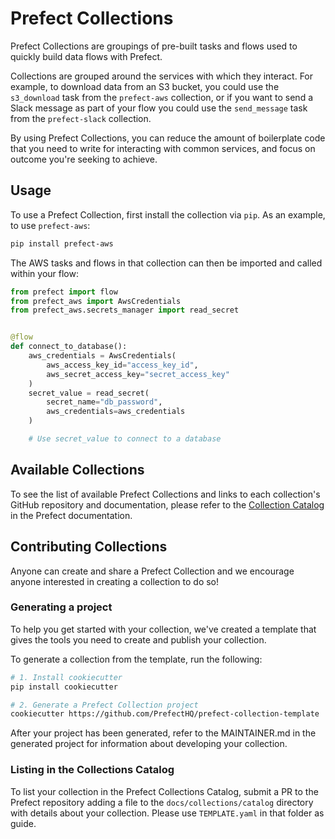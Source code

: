 # Prefect Collections

Prefect Collections are groupings of pre-built tasks and flows used to quickly build data flows with Prefect. 

Collections are grouped around the services with which they interact. For example, to download data from an S3 bucket, you could use the `s3_download` task from the `prefect-aws` collection, or if you want to send a Slack message as part of your flow you could use the `send_message` task from the `prefect-slack` collection. 

By using Prefect Collections, you can reduce the amount of boilerplate code that you need to write for interacting with common services, and focus on outcome you're seeking to achieve.

## Usage

To use a Prefect Collection, first install the collection via `pip`. As an example, to use `prefect-aws`:

```bash
pip install prefect-aws
```

The AWS tasks and flows in that collection can then be imported and called within your flow:

```python
from prefect import flow
from prefect_aws import AwsCredentials
from prefect_aws.secrets_manager import read_secret


@flow
def connect_to_database():
    aws_credentials = AwsCredentials(
        aws_access_key_id="access_key_id",
        aws_secret_access_key="secret_access_key"
    )
    secret_value = read_secret(
        secret_name="db_password",
        aws_credentials=aws_credentials
    )

    # Use secret_value to connect to a database
```

## Available Collections

To see the list of available Prefect Collections and links to each collection's GitHub repository and documentation, please refer to the [Collection Catalog](catalog.md) in the Prefect documentation.

## Contributing Collections

Anyone can create and share a Prefect Collection and we encourage anyone interested in creating a collection to do so!

### Generating a project

To help you get started with your collection, we've created a template that gives the tools you need to create and publish your collection. 

To generate a collection from the template, run the following:

```bash
# 1. Install cookiecutter
pip install cookiecutter

# 2. Generate a Prefect Collection project
cookiecutter https://github.com/PrefectHQ/prefect-collection-template
```

After your project has been generated, refer to the MAINTAINER.md in the generated project for information about developing your collection.

### Listing in the Collections Catalog

To list your collection in the Prefect Collections Catalog, submit a PR to the Prefect repository adding a file to the `docs/collections/catalog` directory with details about your collection. Please use `TEMPLATE.yaml` in that folder as guide.

